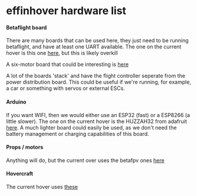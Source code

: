 # effinhover hardware list

#### Betaflight board
There are many boards that can be used here, they just need to be running betaflight, and have at least one UART available. The one on the current hover is this one [here](https://betafpv.com/collections/flight-controller-1/products/alienwhoop-f4-brushed-flight-controller), but this is likely overkill

A six-motor board that could be interesting is [here](https://www.banggood.com/fr/Eachine-32bits-F3-Brushed-Flight-Control-Board-Based-On-SP-RACING-F3-EVO-For-Micro-FPV-Frame-p-1076530.html?akmClientCountry=CH&p=LD020411878172015024&cur_warehouse=CN)

A lot of the boards 'stack' and have the flight controller seperate from the power distribution board. This could be useful if we're running, for example, a car or something with servos or external ESCs.

#### Arduino
If you want WIFI, then we would either use an ESP32 (fast) or a ESP8266 (a little slower). The one on the current hover is the HUZZAH32 from adafruit [here](https://www.adafruit.com/product/3405?gclid=Cj0KCQiAvqDiBRDAARIsADWh5Tc5BtZsTGiUqhi3eE-MHOtxFO1m3n9ski37MPf_gij0hS6TomrOwv0aAtMwEALw_wcB). A much lighter board could easily be used, as we don't need the battery management or charging capabilities of this board.

#### Props / motors
Anything will do, but the current over uses the betafpv ones [here](https://betafpv.com/collections/motors)

#### Hovercraft
The current hover uses [these](https://www.dronejunkie.co.uk/tiny-whoover-hovercraft-kit)